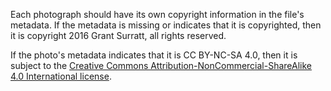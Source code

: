 Each photograph should have its own copyright information in the file's metadata. If the metadata is missing or indicates that it is copyrighted, then it is copyright 2016 Grant Surratt, all rights reserved.

If the photo's metadata indicates that it is CC BY-NC-SA 4.0, then it is subject to the [Creative Commons Attribution-NonCommercial-ShareAlike 4.0 International license](http://creativecommons.org/licenses/by-nc-sa/4.0/legalcode).